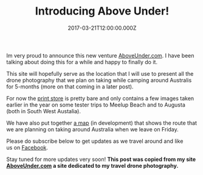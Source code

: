 ﻿---
coverImage: /images/fallback-post-header.png
date: "2017-03-21T12:00:00.000Z"
tags:
  - blog
  - drone
  - photo
  - travel
title: Introducing Above Under!
oldUrl: /above-under/introducing-above-under
---

Im very proud to announce this new venture [AboveUnder.com](https://AboveUnder.com). I have been talking about doing this for a while and happy to finally do it.

<!-- more -->

This site will hopefully serve as the location that I will use to present all the drone photography that we plan on taking while camping around Australis for 5-months (more on that coming in a later post).

For now the [print store](https://aboveunder.com/collections/all "The Print Store") is pretty bare and only contains a few images taken earlier in the year on some tester trips to Meelup Beach and to Augusta (both in South West Austalia).

We have also put together [a map](https://aboveunder.com/pages/map "The Camping Map") (in development) that shows the route that we are planning on taking around Australia when we leave on Friday.

Please do subscribe below to get updates as we travel around and like us on [Facebook](https://www.facebook.com/aboveunder "facebook").

Stay tuned for more updates very soon!
**This post was copied from my site [AboveUnder.com](https://aboveunder.com) a site dedicated to my travel drone photography.**
